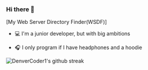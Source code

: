 ### Hi there 👋

[My Web Server Directory Finder(WSDF)]

- 💻 I'm a junior developer, but with big ambitions

- 🎧 I only program if I have headphones and a hoodie

![DenverCoder1's github streak](https://github-readme-streak-stats.herokuapp.com/?user=Karak002&theme=blue-green)


<!--
**Karak002/Karak002** is a ✨ _special_ ✨ repository because its `README.md` (this file) appears on your GitHub profile.

Here are some ideas to get you started:
  
- 🔭 I’m currently working on ...
- 🌱 I’m currently learning ...
- 👯 I’m looking to collaborate on ...
- 🤔 I’m looking for help with ...
- 💬 Ask me about ...
- 📫 How to reach me: ...
- 😄 Pronouns: ...
- ⚡ Fun fact: ...
-->
